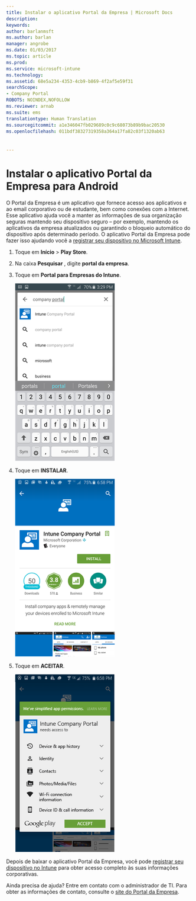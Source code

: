 ```yaml
---
title: Instalar o aplicativo Portal da Empresa | Microsoft Docs
description: 
keywords: 
author: barlanmsft
ms.author: barlan
manager: angrobe
ms.date: 01/03/2017
ms.topic: article
ms.prod: 
ms.service: microsoft-intune
ms.technology: 
ms.assetid: 68e5a234-4353-4cb9-b869-4f2af5e59f31
searchScope:
- Company Portal
ROBOTS: NOINDEX,NOFOLLOW
ms.reviewer: arnab
ms.suite: ems
translationtype: Human Translation
ms.sourcegitcommit: a1e346047fb029689c0c9c68073b89b9bac20530
ms.openlocfilehash: 011bdf38327319358a364a17fa82c03f1320ab63


---
```

# <a name="install-the-company-portal-app-for-android"></a>Instalar o aplicativo Portal da Empresa para Android

O Portal da Empresa é um aplicativo que fornece acesso aos aplicativos e ao email corporativo ou de estudante, bem como conexões com a Internet. Esse aplicativo ajuda você a manter as informações de sua organização seguras mantendo seu dispositivo seguro – por exemplo, mantendo os aplicativos da empresa atualizados ou garantindo o bloqueio automático do dispositivo após determinado período. O aplicativo Portal da Empresa pode fazer isso ajudando você a [registrar seu dispositivo no Microsoft Intune](what-happens-if-you-install-the-company-portal-app-and-enroll-your-device-in-intune-android.md).

1.  Toque em **Início** > **Play Store**.

2.  Na caixa **Pesquisar** , digite **portal da empresa**.

3.  Toque em **Portal para Empresas do Intune**.

    ![android-search-company-portal](./media/and-cpinstall-1-search-cp.png)

4.  Toque em **INSTALAR**.

    ![android-install-company-portal](./media/and-cpinstall-2-install.png)

5.  Toque em **ACEITAR**.

    ![android-accept-company-portal-terms](./media/and-cpinstall-3-cp-accept.png)

Depois de baixar o aplicativo Portal da Empresa, você pode [registrar seu dispositivo no Intune](enroll-your-device-in-Intune-android.md) para obter acesso completo às suas informações corporativas.

Ainda precisa de ajuda? Entre em contato com o administrador de TI. Para obter as informações de contato, consulte o [site do Portal da Empresa](http://portal.manage.microsoft.com).



<!--HONumber=Jan17_HO1-->


